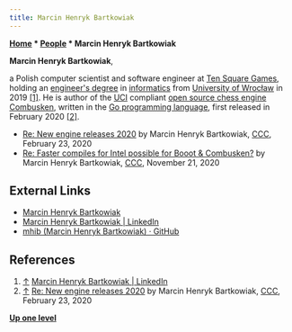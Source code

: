 ```yaml
---
title: Marcin Henryk Bartkowiak
---
```

**[Home](Home "Home") \* [People](People "People") \* Marcin Henryk Bartkowiak**


**Marcin Henryk Bartkowiak**,  

a Polish computer scientist and software engineer at [Ten Square Games](https://en.wikipedia.org/wiki/Ten_Square_Games), holding an [engineer's degree](https://en.wikipedia.org/wiki/Engineer%27s_degree) in [informatics](https://en.wikipedia.org/wiki/Informatics) from [University of Wrocław](https://en.wikipedia.org/wiki/University_of_Wroc%C5%82aw) in 2019 <a id="cite-note-1" href="#cite-ref-1">[1]</a>.
He is author of the [UCI](UCI "UCI") compliant [open source chess engine](Category:Open_Source "Category:Open Source") [Combusken](Combusken "Combusken"), written in the [Go programming language](Go_(Programming_Language) "Go (Programming Language)"), first released in February 2020 <a id="cite-note-2" href="#cite-ref-2">[2]</a>.






* [Re: New engine releases 2020](http://www.talkchess.com/forum3/viewtopic.php?f=2&t=72613&start=80) by Marcin Henryk Bartkowiak, [CCC](CCC "CCC"), February 23, 2020
* [Re: Faster compiles for Intel possible for Booot & Combusken?](http://www.talkchess.com/forum3/viewtopic.php?f=2&t=75883&start=2) by Marcin Henryk Bartkowiak, [CCC](CCC "CCC"), November 21, 2020


## External Links


* [Marcin Henryk Bartkowiak](https://mhib.github.io/)
* [Marcin Henryk Bartkowiak | LinkedIn](https://www.linkedin.com/in/marcin-henryk-bartkowiak-08ba03107/)
* [mhib (Marcin Henryk Bartkowiak) · GitHub](https://github.com/mhib)


## References


1. <a id="cite-ref-1" href="#cite-note-1">↑</a> [Marcin Henryk Bartkowiak | LinkedIn](https://www.linkedin.com/in/marcin-henryk-bartkowiak-08ba03107/)
2. <a id="cite-ref-2" href="#cite-note-2">↑</a> [Re: New engine releases 2020](http://www.talkchess.com/forum3/viewtopic.php?f=2&t=72613&start=80) by Marcin Henryk Bartkowiak, [CCC](CCC "CCC"), February 23, 2020

**[Up one level](People "People")**







 
